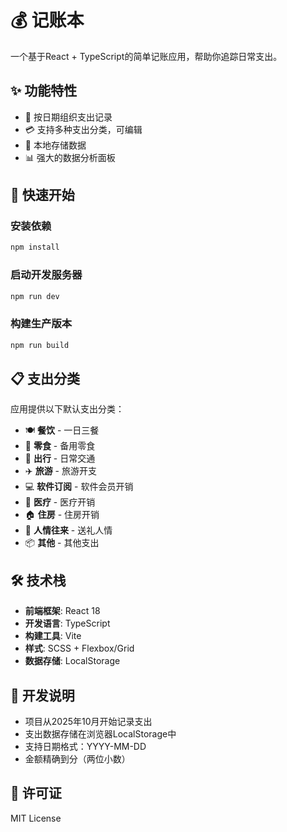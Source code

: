 # 💰 记账本

一个基于React + TypeScript的简单记账应用，帮助你追踪日常支出。

## ✨ 功能特性

- 📅 按日期组织支出记录
- 💳 支持多种支出分类，可编辑
- 💾 本地存储数据
- 📊 强大的数据分析面板

## 🚀 快速开始

### 安装依赖
```bash
npm install
```

### 启动开发服务器
```bash
npm run dev
```

### 构建生产版本
```bash
npm run build
```

## 📋 支出分类

应用提供以下默认支出分类：

- 🍽️ **餐饮** - 一日三餐
- 🍿 **零食** - 备用零食
- 🚗 **出行** - 日常交通
- ✈️ **旅游** - 旅游开支
- 💻 **软件订阅** - 软件会员开销
- 🏥 **医疗** - 医疗开销
- 🏠 **住房** - 住房开销
- 🎁 **人情往来** - 送礼人情
- 📦 **其他** - 其他支出

## 🛠️ 技术栈

- **前端框架**: React 18
- **开发语言**: TypeScript
- **构建工具**: Vite
- **样式**: SCSS + Flexbox/Grid
- **数据存储**: LocalStorage

## 📝 开发说明

- 项目从2025年10月开始记录支出
- 支出数据存储在浏览器LocalStorage中
- 支持日期格式：YYYY-MM-DD
- 金额精确到分（两位小数）

## 📄 许可证

MIT License